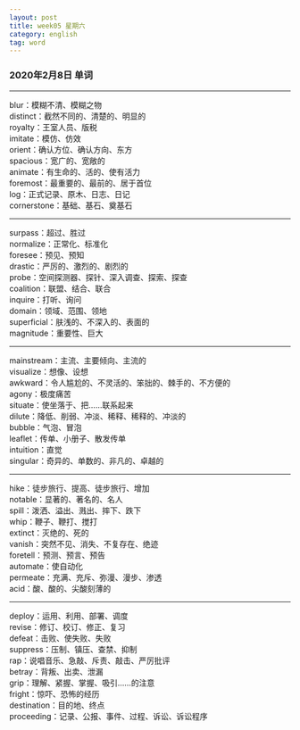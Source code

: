 ```yaml
---
layout: post  
title: week05 星期六  
category: english  
tag: word  
---
```

### 2020年2月8日 单词
- - -
blur：模糊不清、模糊之物  
distinct：截然不同的、清楚的、明显的  
royalty：王室人员、版税  
imitate：模仿、仿效  
orient：确认方位、确认方向、东方  
spacious：宽广的、宽敞的  
animate：有生命的、活的、使有活力  
foremost：最重要的、最前的、居于首位  
log：正式记录、原木、日志、日记  
cornerstone：基础、基石、奠基石  
- - -
surpass：超过、胜过  
normalize：正常化、标准化  
foresee：预见、预知  
drastic：严厉的、激烈的、剧烈的  
probe：空间探测器、探针、深入调查、探索、探查  
coalition：联盟、结合、联合  
inquire：打听、询问  
domain：领域、范围、领地  
superficial：肤浅的、不深入的、表面的  
magnitude：重要性、巨大  
- - -
mainstream：主流、主要倾向、主流的  
visualize：想像、设想  
awkward：令人尴尬的、不灵活的、笨拙的、棘手的、不方便的  
agony：极度痛苦  
situate：使坐落于、把……联系起来  
dilute：降低、削弱、冲淡、稀释、稀释的、冲淡的  
bubble：气泡、冒泡  
leaflet：传单、小册子、散发传单  
intuition：直觉  
singular：奇异的、单数的、非凡的、卓越的  
- - -
hike：徒步旅行、提高、徒步旅行、增加  
notable：显著的、著名的、名人  
spill：泼洒、溢出、溅出、摔下、跌下  
whip：鞭子、鞭打、搅打  
extinct：灭绝的、死的  
vanish：突然不见、消失、不复存在、绝迹  
foretell：预测、预言、预告  
automate：使自动化  
permeate：充满、充斥、弥漫、漫步、渗透  
acid：酸、酸的、尖酸刻薄的  
- - -
deploy：运用、利用、部署、调度  
revise：修订、校订、修正、复习  
defeat：击败、使失败、失败  
suppress：压制、镇压、查禁、抑制  
rap：说唱音乐、急敲、斥责、敲击、严厉批评  
betray：背叛、出卖、泄漏  
grip：理解、紧握、掌握、吸引……的注意  
fright：惊吓、恐怖的经历  
destination：目的地、终点  
proceeding：记录、公报、事件、过程、诉讼、诉讼程序